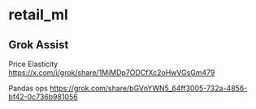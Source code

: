 # retail_ml

## Grok Assist
Price Elasticity
https://x.com/i/grok/share/1MiMDp7ODCfXc2oHwVGsGm479

Pandas ops
https://grok.com/share/bGVnYWN5_64ff3005-732a-4856-bf42-0c736b981056